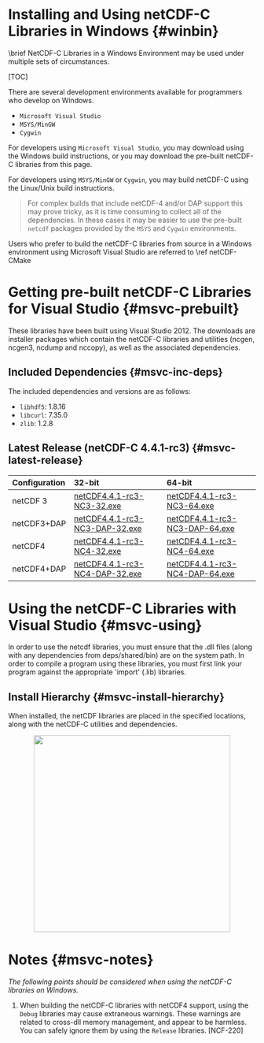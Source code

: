 Installing and Using netCDF-C Libraries in Windows {#winbin}
==================================================

\brief NetCDF-C Libraries in a Windows Environment may be used under multiple sets of circumstances.

[TOC]

There are several development environments available for programmers who develop on Windows.

* `Microsoft Visual Studio `
* `MSYS/MinGW`
* `Cygwin`

For developers using `Microsoft Visual Studio`, you may download using the Windows build instructions, or you may download the pre-built netCDF-C libraries from this page.

For developers using `MSYS/MinGW` or `Cygwin`, you may build netCDF-C using the Linux/Unix build instructions.

> For complex builds that include netCDF-4 and/or DAP support this may prove tricky, as it is time consuming to collect all of the dependencies.  In these cases it may be easier to use the pre-built `netcdf` packages provided by the `MSYS` and `Cygwin` environments.

Users who prefer to build the netCDF-C libraries from source in a Windows environment using Microsoft Visual Studio are referred to \ref netCDF-CMake

# Getting pre-built netCDF-C Libraries for Visual Studio {#msvc-prebuilt}

These libraries have been built using Visual Studio 2012.  The downloads are installer packages which contain the netCDF-C libraries and utilities (ncgen, ncgen3, ncdump and nccopy), as well as the associated dependencies.


## Included Dependencies {#msvc-inc-deps}

The included dependencies and versions are as follows:

* `libhdf5`: 1.8.16
* `libcurl`: 7.35.0
* `zlib`:    1.2.8

## Latest Release (netCDF-C 4.4.1-rc3) {#msvc-latest-release}

Configuration		| 32-bit 						| 64-bit |
:-------------------|:--------							|:-------|
netCDF 3		| [netCDF4.4.1-rc3-NC3-32.exe][r1]		| [netCDF4.4.1-rc3-NC3-64.exe][r6]
netCDF3+DAP		| [netCDF4.4.1-rc3-NC3-DAP-32.exe][r2]	| [netCDF4.4.1-rc3-NC3-DAP-64.exe][r6]
netCDF4			| [netCDF4.4.1-rc3-NC4-32.exe][r3]		| [netCDF4.4.1-rc3-NC4-64.exe][r7]
netCDF4+DAP		| [netCDF4.4.1-rc3-NC4-DAP-32.exe][r4]	| [netCDF4.4.1-rc3-NC4-DAP-64.exe][r8]

# Using the netCDF-C Libraries with Visual Studio {#msvc-using}

In order to use the netcdf libraries, you must ensure that the .dll files (along with any dependencies from deps/shared/bin) are on the system path. In order to compile a program using these libraries, you must first link your program against the appropriate 'import' (.lib) libraries.

## Install Hierarchy {#msvc-install-hierarchy}

When installed, the netCDF libraries are placed in the specified locations, along with the netCDF-C utilities and dependencies.

<center>
<IMG SRC="InstallTreeWindows.png" width="400"/>
</center>

# Notes {#msvc-notes}

*The following points should be considered when using the netCDF-C libraries on Windows.*

1. When building the netCDF-C libraries with netCDF4 support, using the `Debug` libraries may cause extraneous warnings. These warnings are related to cross-dll memory management, and appear to be harmless. You can safely ignore them by using the `Release` libraries. [NCF-220]


[r1]: http://www.unidata.ucar.edu/downloads/netcdf/ftp/netCDF4.4.1-rc3-NC3-32.exe
[r2]: http://www.unidata.ucar.edu/downloads/netcdf/ftp/netCDF4.4.1-rc3-NC3-DAP-32.exe
[r3]: http://www.unidata.ucar.edu/downloads/netcdf/ftp/netCDF4.4.1-rc3-NC4-32.exe
[r4]: http://www.unidata.ucar.edu/downloads/netcdf/ftp/netCDF4.4.1-rc3-NC4-DAP-32.exe
[r6]: http://www.unidata.ucar.edu/downloads/netcdf/ftp/netCDF4.4.1-rc3-NC3-64.exe
[r6]: http://www.unidata.ucar.edu/downloads/netcdf/ftp/netCDF4.4.1-rc3-NC3-DAP-64.exe
[r7]: http://www.unidata.ucar.edu/downloads/netcdf/ftp/netCDF4.4.1-rc3-NC4-64.exe
[r8]: http://www.unidata.ucar.edu/downloads/netcdf/ftp/netCDF4.4.1-rc3-NC4-DAP-64.exe
